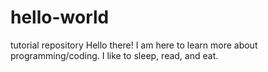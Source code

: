 # hello-world
tutorial repository
Hello there! I am here to learn more about programming/coding. I like to sleep, read, and eat. 
